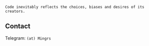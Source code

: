 ```plaintext
Code inevitably reflects the choices, biases and desires of its creators.
```

## Contact

Telegram: `(at) Mingrs`